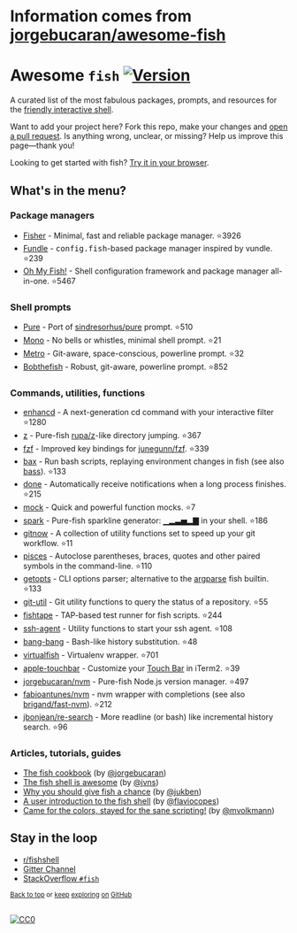 # Information comes from [jorgebucaran/awesome-fish](https://github.com/jorgebucaran/awesome-fish)
# Awesome `fish` [![Version](https://img.shields.io/github/tag/fish-shell/fish-shell.svg?label=&color=0080FF)](https://github.com/fish-shell/fish-shell/releases/latest)

A curated list of the most fabulous packages, prompts, and resources for the <a href="https://github.com/fish-shell/fish-shell" title="fish">friendly interactive shell</a>.

Want to add your project here? Fork this repo, make your changes and [open a pull request](https://github.com/jorgebucaran/awesome-fish/fork). Is anything wrong, unclear, or missing? Help us improve this page—thank you!

Looking to get started with fish? [Try it in your browser](https://rootnroll.com/d/fish-shell).

## What's in the menu?

### Package managers

- [Fisher](https://github.com/jorgebucaran/fisher) - Minimal, fast and reliable package manager. :star:3926
- [Fundle](https://github.com/danhper/fundle) - <samp>config.fish</samp>-based package manager inspired by vundle. :star:239
- [Oh My Fish!](https://github.com/oh-my-fish/oh-my-fish) - Shell configuration framework and package manager all-in-one. :star:5467

### Shell prompts

- [Pure](https://github.com/rafaelrinaldi/pure) - Port of [sindresorhus/pure](https://github.com/sindresorhus/pure) prompt. :star:510
- [Mono](https://github.com/fishpkg/fish-prompt-mono) - No bells or whistles, minimal shell prompt. :star:21
- [Metro](https://github.com/fishpkg/fish-prompt-metro) - Git-aware, space-conscious, powerline prompt. :star:32
- [Bobthefish](https://github.com/oh-my-fish/theme-bobthefish) - Robust, git-aware, powerline prompt. :star:852

### Commands, utilities, functions

- [enhancd](https://github.com/b4b4r07/enhancd) - A next-generation cd command with your interactive filter :star:1280
- [z](https://github.com/jethrokuan/z) - Pure-fish [rupa/z](https://github.com/rupa/z)-like directory jumping. :star:367
- [fzf](https://github.com/jethrokuan/fzf) - Improved key bindings for [junegunn/fzf](https://github.com/junegunn/fzf). :star:339
- [bax](https://github.com/jorgebucaran/fish-bax) - Run bash scripts, replaying environment changes in fish (see also [bass](https://github.com/edc/bass)). :star:133
- [done](https://github.com/franciscolourenco/done) - Automatically receive notifications when a long process finishes. :star:215
- [mock](https://github.com/matchai/fish-mock) - Quick and powerful function mocks. :star:7
- [spark](https://github.com/jorgebucaran/fish-spark) - Pure-fish sparkline generator: ▁▂▃▅▂▇ in your shell. :star:186
- [gitnow](https://github.com/joseluisq/gitnow) - A collection of utility functions set to speed up your git workflow. :star:11
- [pisces](https://github.com/laughedelic/pisces) - Autoclose parentheses, braces, quotes and other paired symbols in the command-line. :star:110
- [getopts](https://github.com/jorgebucaran/fish-getopts) - CLI options parser; alternative to the [argparse](https://fishshell.com/docs/current/commands.html#argparse) fish builtin. :star:133
- [git-util](https://github.com/fishpkg/fish-git-util) - Git utility functions to query the status of a repository. :star:55
- [fishtape](https://github.com/jorgebucaran/fishtape) - TAP-based test runner for fish scripts. :star:244
- [ssh-agent](https://github.com/danhper/fish-ssh-agent) - Utility functions to start your ssh agent. :star:108
- [bang-bang](https://github.com/oh-my-fish/plugin-bang-bang) - Bash-like history substitution. :star:48
- [virtualfish](https://github.com/adambrenecki/virtualfish) - Virtualenv wrapper. :star:701
- [apple-touchbar](https://github.com/rodrigobdz/fish-apple-touchbar) - Customize your [Touch Bar](https://developer.apple.com/design/human-interface-guidelines/macos/touch-bar/touch-bar-overview) in iTerm2. :star:39
- [jorgebucaran/nvm](https://github.com/jorgebucaran/fish-nvm) - Pure-fish Node.js version manager. :star:497
- [fabioantunes/nvm](https://github.com/FabioAntunes/fish-nvm) - nvm wrapper with completions (see also [brigand/fast-nvm](https://github.com/brigand/fast-nvm-fish)). :star:212
- [jbonjean/re-search](https://github.com/jbonjean/re-search) - More readline (or bash) like incremental history search. :star:96

### Articles, tutorials, guides

- [The fish cookbook](https://github.com/jorgebucaran/fish-cookbook) (by [@jorgebucaran](https://github.com/jorgebucaran))
- [The fish shell is awesome](https://jvns.ca/blog/2017/04/23/the-fish-shell-is-awesome/) (by [@jvns](https://github.com/jvns))
- [Why you should give fish a chance](https://dev.to/jukben/why-you-should-give-a-chance-to-fish-shell-5a0l) (by [@jukben](https://github.com/jukben))
- [A user introduction to the fish shell](https://flaviocopes.com/fish-shell/) (by [@flaviocopes](https://github.com/flaviocopes))
- [Came for the colors, stayed for the sane scripting!](https://mvolkmann.github.io/fish-article/) (by [@mvolkmann](https://github.com/mvolkmann))

## Stay in the loop

- [r/fishshell](https://www.reddit.com/r/fishshell)
- [Gitter Channel](https://gitter.im/fish-shell/fish-shell)
- [StackOverflow `#fish`](https://stackoverflow.com/questions/tagged/fish)

<sup>[Back to top](#awesome-fish-) or [keep](https://github.com/topics/fish-shell) [exploring](https://github.com/topics/fish-packages) [on](https://github.com/topics/fish) [GitHub](https://github.com/topics/fish-prompt)</sup>

<h2></h2>

[![CC0](http://mirrors.creativecommons.org/presskit/buttons/88x31/svg/cc-zero.svg)](https://creativecommons.org/publicdomain/zero/1.0/)

